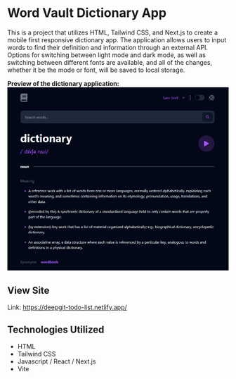 # Word Vault Dictionary App
This is a project that utilizes HTML, Tailwind CSS, and Next.js to create a mobile first responsive dictionary app. The application allows users to input words to find their definition and information through an external API. Options for switching between light mode and dark mode, as well as switching between different fonts are available, and all of the changes, whether it be the mode or font, will be saved to local storage.

**Preview of the dictionary application:**<br>
![Dictionary search preview page](public/dictionary_preview.png)

## View Site
Link: https://deepgit-todo-list.netlify.app/

## Technologies Utilized
- HTML
- Tailwind CSS
- Javascript / React / Next.js
- Vite
